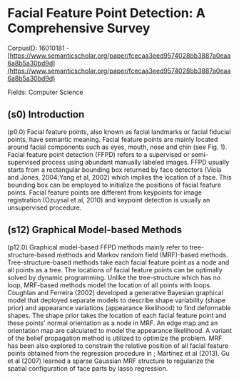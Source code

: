 # Facial Feature Point Detection: A Comprehensive Survey

CorpusID: 16010181 - [https://www.semanticscholar.org/paper/fcecaa3eed9574028bb3887a0eaa6a8b5a30bd9d](https://www.semanticscholar.org/paper/fcecaa3eed9574028bb3887a0eaa6a8b5a30bd9d)

Fields: Computer Science

## (s0) Introduction
(p0.0) Facial feature points, also known as facial landmarks or facial fiducial points, have semantic meaning. Facial feature points are mainly located around facial components such as eyes, mouth, nose and chin (see Fig.  1). Facial feature point detection (FFPD) refers to a supervised or semi-supervised process using abundant manually labeled images. FFPD usually starts from a rectangular bounding box returned by face detectors (Viola and Jones, 2004;Yang et al, 2002) which implies the location of a face. This bounding box can be employed to initialize the positions of facial feature points. Facial feature points are different from keypoints for image registration (Ozuysal et al, 2010) and keypoint detection is usually an unsupervised procedure.
## (s12) Graphical Model-based Methods
(p12.0) Graphical model-based FFPD methods mainly refer to tree-structure-based methods and Markov random field (MRF)-based methods. Tree-structure-based methods take each facial feature point as a node and all points as a tree. The locations of facial feature points can be optimally solved by dynamic programming. Unlike the tree-structure which has no loop, MRF-based methods model the location of all points with loops. Coughlan and Ferreira (2002) developed a generative Bayesian graphical model that deployed separate models to describe shape variability (shape prior) and appearance variations (appearance likelihood) to find deformable shapes. The shape prior takes the location of each facial feature point and these points' normal orientation as a node in MRF. An edge map and an orientation map are calculated to model the appearance likelihood. A variant of the belief propagation method is utilized to optimize the problem. MRF has been also explored to constrain the relative position of all facial feature points obtained from the regression procedure in ; Martinez et al (2013). Gu et al (2007) learned a sparse Gaussian MRF structure to regularize the spatial configuration of face parts by lasso regression.
